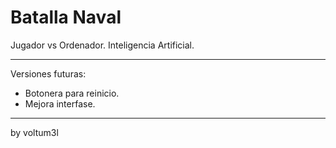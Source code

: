 # Batalla Naval

Jugador vs Ordenador.
Inteligencia Artificial.


-----------------
Versiones futuras:
* Botonera para reinicio.
* Mejora interfase.





---------------------------------------------------------------------------
by voltum3l
